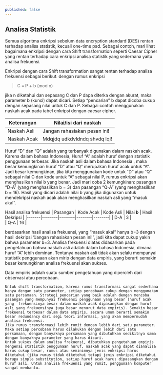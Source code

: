 ```yaml
---
published: false
---
```

## Analisa Statistik

Semua algoritma enkripsi sebelum data encryption standard (DES) rentan terhadap analisa statistik, kecuali one-time pad. Sebagai contoh, mari lihat bagaimana enkripsi dengan cara Shift transformation seperti Caesar Cipher yang rentan terhadap cara enkripsi analisa statistik yang sederhana yaitu analisa frekuensi.

Enkripsi dengan cara Shift transformation sangat rentan terhadap analisa frekuensi sebagai berikut: dengan rumus enkripsi  
> C ≡ P + b (mod n)

jika n diketahui dan sepasang C dan P dapa diterka dengan akurat, maka parameter b (kunci) dapat dicari. Setiap “pencarian” b  dapat dicoba cukup dengan sepasang nilai untuk C dan P.  Sebagai contoh menggunakan naskah acak pada tabel enkripsi dengan caesar cipher. 

| Keterangan | Nilai/isi dari naskah |
|-------|--------|
| Naskah Asli | Jangan rahasiakan pesan ini! |  
| Naskah Acak | Mdqjdq udkdvldndq shvdq lql! |

Huruf “D” dan “Q” adalah yang terbanyak digunakan dalam naskah acak. Karena dalam bahasa Indonesia, Huruf “A” adalah huruf dengan statistik penggunaan terbesar. Jika naskah asli dalam bahasa Indonesia , maka besar kemungkinan huruf “D” atau “Q” merupakan huruf acak untuk “A”. Jadi besar kemungkinan, jika kita menggunakan kode untuk “D” atau “Q” sebagai nilai C dan kode untuk “A” sebagai nilai P, rumus enkripsi akan menghasilkan nilai b yang benar. Jadi mari coba 2 kemungkinan: pasangan “D-A” (yang menghasilkan b = 3) dan pasangan “Q-A” (yang menghasilkan b = 16). Hasil yang dicari adalah nilai b yang jika digunakan untuk mendekripsi naskah acak akan menghasilkan naskah asli yang “masuk akal”.

Hasil analisa frekuensi
| Pasangan | Kode Acak | Kode Asli | Nilai __b__ | Hasil Dekripsi |
|-------|--------|--------|--------|--------|
| D-A | 3 |  
| Q-A | 16 |

berdasarkan hasil analisa frekuensi, yang “masuk akal” hanya b=3 dengan hasil dekripsi “Jangan rahasiakan pesan ini!”, jadi kita dapat cukup yakin bahwa parameter b=3.
	Analisa frekuensi diatas didasarkan pada pengetahuan bahwa naskah asli adalah dalam bahasa Indonesia, dimana huruf “A” lebih dominan. Tentunya naskah asli tidak akan selalu mempunyai statistik penggunaan akan mirip dengan data empiris, yang berarti semakin besar kemungkinan analisa frekuensi akan sukses.

Data empiris adalah suatu sumber pengetahuan yang diperoleh dari observasi atau percobaan. 

	Untuk shift transformation, karena rumus transformasi sangat sederhana hanya dengan satu parameter, setiap percobaan cukup dengan menggunakan satu persamaan. Strategi pencarian yang baik adalah dengan mencoba pasangan yang mempunyai frekuensi penggunaan yang besar (huruf acak yang  frekuensinya besar dalam naskah acak dipasangkan dengan huruf asli yang frekuensinya juga besar menurut data empiris). Semakin besar frekuensi terbesar dalam data empiris, secara umum berarti semakin besar redundancy dari segi teori informasi, yang akan mempermudah analisa frekuensi.
	Jika rumus transformasi lebih rumit dengan lebih dari satu parameter. Maka setiap percobaan harus dilakukan dengan lebih dari satu persamaan, dengan banyaknya persamaan yang dibutuhkan sedikitnya sama dengan banyaknya parameter yang harus dicari.
	Untuk sukses dalam analisa frekuensi, dibutuhkan pengetahuan empiris mengenai statistik penggunaan huruf, naskah acak yang dapat dianalisa harus cukup besar, rumus atau seminimnya jenis enkripsi harus diketahui (jika rumus tidak diketehui tetapi jenis enkripsi diketahui berupa simple substitution, setiap huruf acak harus dipasangkan dengan huruf asli. Untuk analisa frekuensi yang rumit, penggunaan komputer sangat membantu.